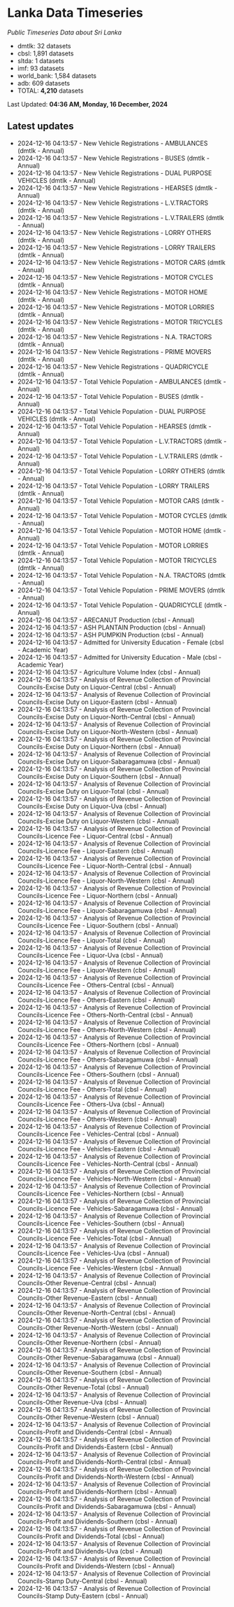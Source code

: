 # Lanka Data Timeseries
*Public Timeseries Data about Sri Lanka*

* dmtlk: 32 datasets
* cbsl: 1,891 datasets
* sltda: 1 datasets
* imf: 93 datasets
* world_bank: 1,584 datasets
* adb: 609 datasets
* TOTAL: **4,210** datasets

Last Updated: **04:36 AM, Monday, 16 December, 2024**

## Latest updates

* 2024-12-16 04:13:57 - New Vehicle Registrations - AMBULANCES (dmtlk - Annual)
* 2024-12-16 04:13:57 - New Vehicle Registrations - BUSES (dmtlk - Annual)
* 2024-12-16 04:13:57 - New Vehicle Registrations - DUAL PURPOSE VEHICLES (dmtlk - Annual)
* 2024-12-16 04:13:57 - New Vehicle Registrations - HEARSES (dmtlk - Annual)
* 2024-12-16 04:13:57 - New Vehicle Registrations - L.V.TRACTORS (dmtlk - Annual)
* 2024-12-16 04:13:57 - New Vehicle Registrations - L.V.TRAILERS (dmtlk - Annual)
* 2024-12-16 04:13:57 - New Vehicle Registrations - LORRY OTHERS (dmtlk - Annual)
* 2024-12-16 04:13:57 - New Vehicle Registrations - LORRY TRAILERS (dmtlk - Annual)
* 2024-12-16 04:13:57 - New Vehicle Registrations - MOTOR CARS (dmtlk - Annual)
* 2024-12-16 04:13:57 - New Vehicle Registrations - MOTOR CYCLES (dmtlk - Annual)
* 2024-12-16 04:13:57 - New Vehicle Registrations - MOTOR HOME (dmtlk - Annual)
* 2024-12-16 04:13:57 - New Vehicle Registrations - MOTOR LORRIES (dmtlk - Annual)
* 2024-12-16 04:13:57 - New Vehicle Registrations - MOTOR TRICYCLES (dmtlk - Annual)
* 2024-12-16 04:13:57 - New Vehicle Registrations - N.A. TRACTORS (dmtlk - Annual)
* 2024-12-16 04:13:57 - New Vehicle Registrations - PRIME MOVERS (dmtlk - Annual)
* 2024-12-16 04:13:57 - New Vehicle Registrations - QUADRICYCLE (dmtlk - Annual)
* 2024-12-16 04:13:57 - Total Vehicle Population - AMBULANCES (dmtlk - Annual)
* 2024-12-16 04:13:57 - Total Vehicle Population - BUSES (dmtlk - Annual)
* 2024-12-16 04:13:57 - Total Vehicle Population - DUAL PURPOSE VEHICLES (dmtlk - Annual)
* 2024-12-16 04:13:57 - Total Vehicle Population - HEARSES (dmtlk - Annual)
* 2024-12-16 04:13:57 - Total Vehicle Population - L.V.TRACTORS (dmtlk - Annual)
* 2024-12-16 04:13:57 - Total Vehicle Population - L.V.TRAILERS (dmtlk - Annual)
* 2024-12-16 04:13:57 - Total Vehicle Population - LORRY OTHERS (dmtlk - Annual)
* 2024-12-16 04:13:57 - Total Vehicle Population - LORRY TRAILERS (dmtlk - Annual)
* 2024-12-16 04:13:57 - Total Vehicle Population - MOTOR CARS (dmtlk - Annual)
* 2024-12-16 04:13:57 - Total Vehicle Population - MOTOR CYCLES (dmtlk - Annual)
* 2024-12-16 04:13:57 - Total Vehicle Population - MOTOR HOME (dmtlk - Annual)
* 2024-12-16 04:13:57 - Total Vehicle Population - MOTOR LORRIES (dmtlk - Annual)
* 2024-12-16 04:13:57 - Total Vehicle Population - MOTOR TRICYCLES (dmtlk - Annual)
* 2024-12-16 04:13:57 - Total Vehicle Population - N.A. TRACTORS (dmtlk - Annual)
* 2024-12-16 04:13:57 - Total Vehicle Population - PRIME MOVERS (dmtlk - Annual)
* 2024-12-16 04:13:57 - Total Vehicle Population - QUADRICYCLE (dmtlk - Annual)
* 2024-12-16 04:13:57 - ARECANUT Production (cbsl - Annual)
* 2024-12-16 04:13:57 - ASH PLANTAIN Production (cbsl - Annual)
* 2024-12-16 04:13:57 - ASH PUMPKIN Production (cbsl - Annual)
* 2024-12-16 04:13:57 - Admitted for University Education - Female (cbsl - Academic Year)
* 2024-12-16 04:13:57 - Admitted for University Education - Male (cbsl - Academic Year)
* 2024-12-16 04:13:57 - Agriculture Volume Index (cbsl - Annual)
* 2024-12-16 04:13:57 - Analysis of Revenue Collection of Provincial Councils-Excise Duty on Liquor-Central (cbsl - Annual)
* 2024-12-16 04:13:57 - Analysis of Revenue Collection of Provincial Councils-Excise Duty on Liquor-Eastern (cbsl - Annual)
* 2024-12-16 04:13:57 - Analysis of Revenue Collection of Provincial Councils-Excise Duty on Liquor-North-Central (cbsl - Annual)
* 2024-12-16 04:13:57 - Analysis of Revenue Collection of Provincial Councils-Excise Duty on Liquor-North-Western (cbsl - Annual)
* 2024-12-16 04:13:57 - Analysis of Revenue Collection of Provincial Councils-Excise Duty on Liquor-Northern (cbsl - Annual)
* 2024-12-16 04:13:57 - Analysis of Revenue Collection of Provincial Councils-Excise Duty on Liquor-Sabaragamuwa (cbsl - Annual)
* 2024-12-16 04:13:57 - Analysis of Revenue Collection of Provincial Councils-Excise Duty on Liquor-Southern (cbsl - Annual)
* 2024-12-16 04:13:57 - Analysis of Revenue Collection of Provincial Councils-Excise Duty on Liquor-Total (cbsl - Annual)
* 2024-12-16 04:13:57 - Analysis of Revenue Collection of Provincial Councils-Excise Duty on Liquor-Uva (cbsl - Annual)
* 2024-12-16 04:13:57 - Analysis of Revenue Collection of Provincial Councils-Excise Duty on Liquor-Western (cbsl - Annual)
* 2024-12-16 04:13:57 - Analysis of Revenue Collection of Provincial Councils-Licence Fee - Liquor-Central (cbsl - Annual)
* 2024-12-16 04:13:57 - Analysis of Revenue Collection of Provincial Councils-Licence Fee - Liquor-Eastern (cbsl - Annual)
* 2024-12-16 04:13:57 - Analysis of Revenue Collection of Provincial Councils-Licence Fee - Liquor-North-Central (cbsl - Annual)
* 2024-12-16 04:13:57 - Analysis of Revenue Collection of Provincial Councils-Licence Fee - Liquor-North-Western (cbsl - Annual)
* 2024-12-16 04:13:57 - Analysis of Revenue Collection of Provincial Councils-Licence Fee - Liquor-Northern (cbsl - Annual)
* 2024-12-16 04:13:57 - Analysis of Revenue Collection of Provincial Councils-Licence Fee - Liquor-Sabaragamuwa (cbsl - Annual)
* 2024-12-16 04:13:57 - Analysis of Revenue Collection of Provincial Councils-Licence Fee - Liquor-Southern (cbsl - Annual)
* 2024-12-16 04:13:57 - Analysis of Revenue Collection of Provincial Councils-Licence Fee - Liquor-Total (cbsl - Annual)
* 2024-12-16 04:13:57 - Analysis of Revenue Collection of Provincial Councils-Licence Fee - Liquor-Uva (cbsl - Annual)
* 2024-12-16 04:13:57 - Analysis of Revenue Collection of Provincial Councils-Licence Fee - Liquor-Western (cbsl - Annual)
* 2024-12-16 04:13:57 - Analysis of Revenue Collection of Provincial Councils-Licence Fee - Others-Central (cbsl - Annual)
* 2024-12-16 04:13:57 - Analysis of Revenue Collection of Provincial Councils-Licence Fee - Others-Eastern (cbsl - Annual)
* 2024-12-16 04:13:57 - Analysis of Revenue Collection of Provincial Councils-Licence Fee - Others-North-Central (cbsl - Annual)
* 2024-12-16 04:13:57 - Analysis of Revenue Collection of Provincial Councils-Licence Fee - Others-North-Western (cbsl - Annual)
* 2024-12-16 04:13:57 - Analysis of Revenue Collection of Provincial Councils-Licence Fee - Others-Northern (cbsl - Annual)
* 2024-12-16 04:13:57 - Analysis of Revenue Collection of Provincial Councils-Licence Fee - Others-Sabaragamuwa (cbsl - Annual)
* 2024-12-16 04:13:57 - Analysis of Revenue Collection of Provincial Councils-Licence Fee - Others-Southern (cbsl - Annual)
* 2024-12-16 04:13:57 - Analysis of Revenue Collection of Provincial Councils-Licence Fee - Others-Total (cbsl - Annual)
* 2024-12-16 04:13:57 - Analysis of Revenue Collection of Provincial Councils-Licence Fee - Others-Uva (cbsl - Annual)
* 2024-12-16 04:13:57 - Analysis of Revenue Collection of Provincial Councils-Licence Fee - Others-Western (cbsl - Annual)
* 2024-12-16 04:13:57 - Analysis of Revenue Collection of Provincial Councils-Licence Fee - Vehicles-Central (cbsl - Annual)
* 2024-12-16 04:13:57 - Analysis of Revenue Collection of Provincial Councils-Licence Fee - Vehicles-Eastern (cbsl - Annual)
* 2024-12-16 04:13:57 - Analysis of Revenue Collection of Provincial Councils-Licence Fee - Vehicles-North-Central (cbsl - Annual)
* 2024-12-16 04:13:57 - Analysis of Revenue Collection of Provincial Councils-Licence Fee - Vehicles-North-Western (cbsl - Annual)
* 2024-12-16 04:13:57 - Analysis of Revenue Collection of Provincial Councils-Licence Fee - Vehicles-Northern (cbsl - Annual)
* 2024-12-16 04:13:57 - Analysis of Revenue Collection of Provincial Councils-Licence Fee - Vehicles-Sabaragamuwa (cbsl - Annual)
* 2024-12-16 04:13:57 - Analysis of Revenue Collection of Provincial Councils-Licence Fee - Vehicles-Southern (cbsl - Annual)
* 2024-12-16 04:13:57 - Analysis of Revenue Collection of Provincial Councils-Licence Fee - Vehicles-Total (cbsl - Annual)
* 2024-12-16 04:13:57 - Analysis of Revenue Collection of Provincial Councils-Licence Fee - Vehicles-Uva (cbsl - Annual)
* 2024-12-16 04:13:57 - Analysis of Revenue Collection of Provincial Councils-Licence Fee - Vehicles-Western (cbsl - Annual)
* 2024-12-16 04:13:57 - Analysis of Revenue Collection of Provincial Councils-Other Revenue-Central (cbsl - Annual)
* 2024-12-16 04:13:57 - Analysis of Revenue Collection of Provincial Councils-Other Revenue-Eastern (cbsl - Annual)
* 2024-12-16 04:13:57 - Analysis of Revenue Collection of Provincial Councils-Other Revenue-North-Central (cbsl - Annual)
* 2024-12-16 04:13:57 - Analysis of Revenue Collection of Provincial Councils-Other Revenue-North-Western (cbsl - Annual)
* 2024-12-16 04:13:57 - Analysis of Revenue Collection of Provincial Councils-Other Revenue-Northern (cbsl - Annual)
* 2024-12-16 04:13:57 - Analysis of Revenue Collection of Provincial Councils-Other Revenue-Sabaragamuwa (cbsl - Annual)
* 2024-12-16 04:13:57 - Analysis of Revenue Collection of Provincial Councils-Other Revenue-Southern (cbsl - Annual)
* 2024-12-16 04:13:57 - Analysis of Revenue Collection of Provincial Councils-Other Revenue-Total (cbsl - Annual)
* 2024-12-16 04:13:57 - Analysis of Revenue Collection of Provincial Councils-Other Revenue-Uva (cbsl - Annual)
* 2024-12-16 04:13:57 - Analysis of Revenue Collection of Provincial Councils-Other Revenue-Western (cbsl - Annual)
* 2024-12-16 04:13:57 - Analysis of Revenue Collection of Provincial Councils-Profit and Dividends-Central (cbsl - Annual)
* 2024-12-16 04:13:57 - Analysis of Revenue Collection of Provincial Councils-Profit and Dividends-Eastern (cbsl - Annual)
* 2024-12-16 04:13:57 - Analysis of Revenue Collection of Provincial Councils-Profit and Dividends-North-Central (cbsl - Annual)
* 2024-12-16 04:13:57 - Analysis of Revenue Collection of Provincial Councils-Profit and Dividends-North-Western (cbsl - Annual)
* 2024-12-16 04:13:57 - Analysis of Revenue Collection of Provincial Councils-Profit and Dividends-Northern (cbsl - Annual)
* 2024-12-16 04:13:57 - Analysis of Revenue Collection of Provincial Councils-Profit and Dividends-Sabaragamuwa (cbsl - Annual)
* 2024-12-16 04:13:57 - Analysis of Revenue Collection of Provincial Councils-Profit and Dividends-Southern (cbsl - Annual)
* 2024-12-16 04:13:57 - Analysis of Revenue Collection of Provincial Councils-Profit and Dividends-Total (cbsl - Annual)
* 2024-12-16 04:13:57 - Analysis of Revenue Collection of Provincial Councils-Profit and Dividends-Uva (cbsl - Annual)
* 2024-12-16 04:13:57 - Analysis of Revenue Collection of Provincial Councils-Profit and Dividends-Western (cbsl - Annual)
* 2024-12-16 04:13:57 - Analysis of Revenue Collection of Provincial Councils-Stamp Duty-Central (cbsl - Annual)
* 2024-12-16 04:13:57 - Analysis of Revenue Collection of Provincial Councils-Stamp Duty-Eastern (cbsl - Annual)